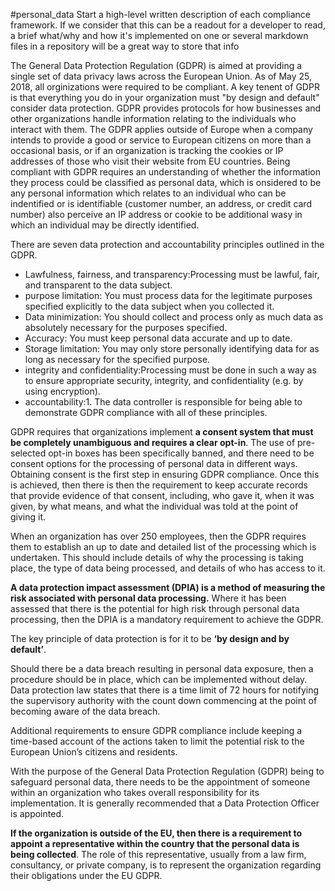 #personal_data 
Start a high-level written description of each compliance framework. If we consider that this can be a readout for a developer to read, a brief what/why and how it's implemented on one or several markdown files in a repository will be a great way to store that info

The General Data Protection Regulation (GDPR) is aimed at providing a single set of data privacy laws across the European Union.  As of May 25, 2018, all orginizations were required to be compliant. A key tenent of GDPR is that everything you do in your organization must "by design and default" consider data protection. GDPR provides protocols for how businesses and other organizations handle information relating to the individuals who interact with them. The GDPR applies outside of Europe when a company intends to provide a good or service to European citizens on more than a occasional basis, or if an organization is tracking the cookies or IP addresses of those who visit their website from EU countries. Being compliant with GDPR requires an understanding of whether the information they process could be classified as personal data, which is onsidered to be any personal information which relates to an individual who can be indentified or is identifiable (customer number, an address, or credit card number) also perceive an IP address or cookie to be additional wasy in which an individual may be directly identified.

There are seven data protection and accountability principles outlined in the GDPR. 
* Lawfulness, fairness, and transparency:Processing must be lawful, fair, and transparent to the data subject.
* purpose limitation:  You must process data for the legitimate purposes specified explicitly to the data subject when you collected it.
* Data minimization: You should collect and process only as much data as absolutely necessary for the purposes specified.
* Accuracy: You must keep personal data accurate and up to date.
* Storage limitation: You may only store personally identifying data for as long as necessary for the specified purpose.
* integrity and confidentiality:Processing must be done in such a way as to ensure appropriate security, integrity, and confidentiality (e.g. by using encryption).
* accountability:1.  The data controller is responsible for being able to demonstrate GDPR compliance with all of these principles.



GDPR requires that organizations implement **a consent system that must be completely unambiguous and requires a clear opt-in**. The use of pre-selected opt-in boxes has been specifically banned, and there need to be consent options for the processing of personal data in different ways.
Obtaining consent is the first step in ensuring GDPR compliance. Once this is achieved, then there is then the requirement to keep accurate records that provide evidence of that consent, including, who gave it, when it was given, by what means, and what the individual was told at the point of giving it.

When an organization has over 250 employees, then the GDPR requires them to establish an up to date and detailed list of the processing which is undertaken. This should include details of why the processing is taking place, the type of data being processed, and details of who has access to it.

**A data protection impact assessment (DPIA) is a method of measuring the risk associated with personal data processing.**
Where it has been assessed that there is the potential for high risk through personal data processing, then the DPIA is a mandatory requirement to achieve the GDPR.

The key principle of data protection is for it to be **‘by design and by default’**.

Should there be a data breach resulting in personal data exposure, then a procedure should be in place, which can be implemented without delay. Data protection law states that there is a time limit of 72 hours for notifying the supervisory authority with the count down commencing at the point of becoming aware of the data breach.

Additional requirements to ensure GDPR compliance include keeping a time-based account of the actions taken to limit the potential risk to the European Union’s citizens and residents.

With the purpose of the General Data Protection Regulation (GDPR) being to safeguard personal data, there needs to be the appointment of someone within an organization who takes overall responsibility for its implementation. It is generally recommended that a Data Protection Officer is appointed.

**If the organization is outside of the EU, then there is a requirement to appoint a representative within the country that the personal data is being collected**. The role of this representative, usually from a law firm, consultancy, or private company, is to represent the organization regarding their obligations under the EU GDPR.